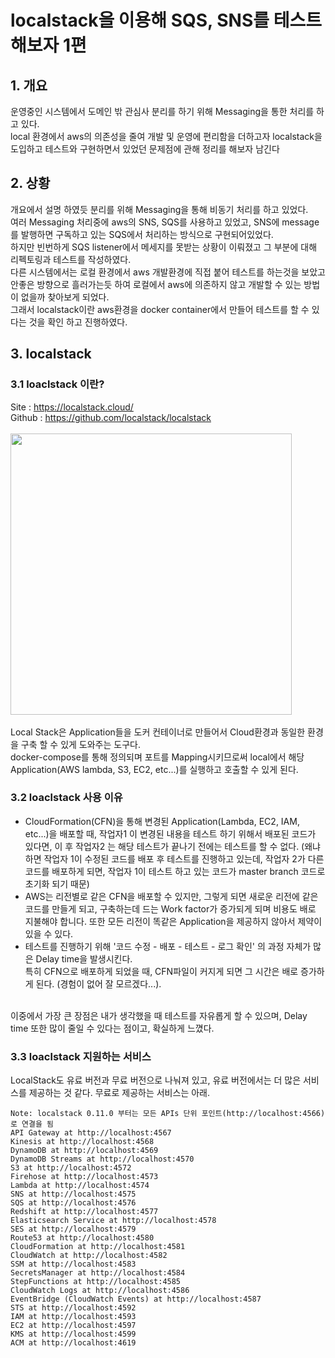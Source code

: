 # localstack을 이용해 SQS, SNS를 테스트 해보자 1편

## 1. 개요
운영중인 시스템에서 도메인 밖 관심사 분리를 하기 위해 Messaging을 통한 처리를 하고 있다. </br>
local 환경에서 aws의 의존성을 줄여 개발 및 운영에 편리함을 더하고자 localstack을 도입하고 테스트와 구현하면서 있었던 문제점에 관해 정리를 해보자 남긴다 </br>

## 2. 상황
개요에서 설명 하였듯 분리를 위해 Messaging을 통해 비동기 처리를 하고 있었다. </br>
여러 Messaging 처리중에 aws의 SNS, SQS를 사용하고 있었고, SNS에 message를 발행하면 구독하고 있는 SQS에서 처리하는 방식으로 구현되어있었다. </br>
하지만 빈번하게 SQS listener에서 메세지를 못받는 상황이 이뤄졌고 그 부분에 대해 리펙토링과 테스트를 작성하였다. </br> 
다른 시스템에서는 로컬 환경에서 aws 개발환경에 직접 붙어 테스트를 하는것을 보았고 안좋은 방향으로 흘러가는듯 하여 로컬에서 aws에 의존하지 않고 개발할 수 있는 방법이 없을까 찾아보게 되었다. </br>
그래서 localstack이란 aws환경을 docker container에서 만들어 테스트를 할 수 있다는 것을 확인 하고 진행하였다. </br>


## 3. localstack
### 3.1 loaclstack 이란?
Site : https://localstack.cloud/ </br>
Github : https://github.com/localstack/localstack </br>
</br>
<img src="https://localstack.cloud/images/landing/demo.webp" width="450px" height="450"></img><br/>
</br>
Local Stack은 Application들을 도커 컨테이너로 만들어서 Cloud환경과 동일한 환경을 구축 할 수 있게 도와주는 도구다. </br>
docker-compose를 통해 정의되며 포트를 Mapping시키므로써 local에서 해당 Application(AWS lambda, S3, EC2, etc...)를 실행하고 호출할 수 있게 된다. </br>

### 3.2 loaclstack 사용 이유

* CloudFormation(CFN)을 통해 변경된 Application(Lambda, EC2, IAM, etc...)을 배포할 때, 작업자1 이 변경된 내용을 테스트 하기 위해서 배포된 코드가 있다면, 이 후 작업자2 는 해당 테스트가 끝나기 전에는 테스트를 할 수 없다. (왜냐하면 작업자 1이 수정된 코드를 배포 후 테스트를 진행하고 있는데, 작업자 2가 다른 코드를 배포하게 되면, 작업자 1이 테스트 하고 있는 코드가 master branch 코드로 초기화 되기 때문) </br>
* AWS는 리전별로 같은 CFN을 배포할 수 있지만, 그렇게 되면 새로운 리전에 같은 코드를 만들게 되고, 구축하는데 드는 Work factor가 증가되게 되며 비용도 배로 지불해야 합니다. 또한 모든 리전이 똑같은 Application을 제공하지 않아서 제약이 있을 수 있다. </br>
* 테스트를 진행하기 위해 '코드 수정 - 배포 - 테스트 - 로그 확인' 의 과정 자체가 많은 Delay time을 발생시킨다. </br> 
특히 CFN으로 배포하게 되었을 때, CFN파일이 커지게 되면 그 시간은 배로 증가하게 된다. (경험이 없어 잘 모르겠다...). </br>
</br>
이중에서 가장 큰 장점은 내가 생각했을 때 테스트를 자유롭게 할 수 있으며, Delay time 또한 많이 줄일 수 있다는 점이고, 확실하게 느꼈다. 

### 3.3 loaclstack 지원하는 서비스
LocalStack도 유료 버전과 무료 버전으로 나눠져 있고, 유료 버전에서는 더 많은 서비스를 제공하는 것 같다. 무료로 제공하는 서비스는 아래. </br>
```
Note: localstack 0.11.0 부터는 모든 APIs 단위 포인트(http://localhost:4566)로 연결을 됨
API Gateway at http://localhost:4567
Kinesis at http://localhost:4568
DynamoDB at http://localhost:4569
DynamoDB Streams at http://localhost:4570
S3 at http://localhost:4572
Firehose at http://localhost:4573
Lambda at http://localhost:4574
SNS at http://localhost:4575
SQS at http://localhost:4576
Redshift at http://localhost:4577
Elasticsearch Service at http://localhost:4578
SES at http://localhost:4579
Route53 at http://localhost:4580
CloudFormation at http://localhost:4581
CloudWatch at http://localhost:4582
SSM at http://localhost:4583
SecretsManager at http://localhost:4584
StepFunctions at http://localhost:4585
CloudWatch Logs at http://localhost:4586
EventBridge (CloudWatch Events) at http://localhost:4587
STS at http://localhost:4592
IAM at http://localhost:4593
EC2 at http://localhost:4597
KMS at http://localhost:4599
ACM at http://localhost:4619
```
